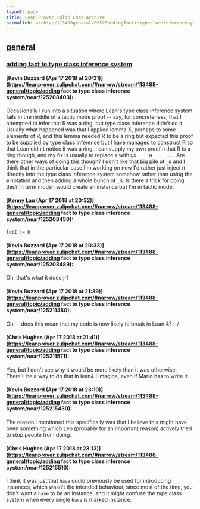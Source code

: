 ```yaml
---
layout: page
title: Lean Prover Zulip Chat Archive 
permalink: archive/113488general/09525addingfacttotypeclassinferencesystem.html
---
```


## [general](index.html)
### [adding fact to type class inference system](09525addingfacttotypeclassinferencesystem.html)

#### [Kevin Buzzard (Apr 17 2018 at 20:31)](https://leanprover.zulipchat.com/#narrow/stream/113488-general/topic/adding fact to type class inference system/near/125208403):
Occasionally I run into a situation where Lean's type class inference system fails in the middle of a tactic mode proof -- say, for concreteness, that I attempted to infer that R was a ring, but type class inference didn't do it. Usually what happened was that I applied lemma X, perhaps to some elements of R, and this lemma needed R to be a ring but expected this proof to be supplied by type class inference but I have managed to construct R so that Lean didn't notice it was a ring. I can supply my own proof `H` that R is a ring though, and my fix is usually to replace `X` with `@X _ _ H _ _ ...`. Are there other ways of doing this though? I don't like that big pile of `_`s and I think that in the particular case I'm working on now I'd rather just inject `H` directly into the type class inference system somehow rather than using the `@` notation and then adding a whole bunch of `_`s. Is there a trick for doing this? In term mode I would create an instance but I'm in tactic mode.

#### [Kenny Lau (Apr 17 2018 at 20:32)](https://leanprover.zulipchat.com/#narrow/stream/113488-general/topic/adding fact to type class inference system/near/125208450):
`letI := H`

#### [Kevin Buzzard (Apr 17 2018 at 20:33)](https://leanprover.zulipchat.com/#narrow/stream/113488-general/topic/adding fact to type class inference system/near/125208489):
Oh, that's what it does ;-)

#### [Kevin Buzzard (Apr 17 2018 at 21:39)](https://leanprover.zulipchat.com/#narrow/stream/113488-general/topic/adding fact to type class inference system/near/125211480):
Oh -- does this mean that my code is now likely to break in Lean 4? :-/

#### [Chris Hughes (Apr 17 2018 at 21:41)](https://leanprover.zulipchat.com/#narrow/stream/113488-general/topic/adding fact to type class inference system/near/125211571):
Yes, but I don't see why it would be more likely than it was otherwise. There'll be a way to do that in lean4 I imagine, even if Mario has to write it.

#### [Kevin Buzzard (Apr 17 2018 at 23:10)](https://leanprover.zulipchat.com/#narrow/stream/113488-general/topic/adding fact to type class inference system/near/125215430):
The reason I mentioned this specifically was that I believe this might have been something which Leo (probably for an important reason) actively tried to stop people from doing.

#### [Chris Hughes (Apr 17 2018 at 23:13)](https://leanprover.zulipchat.com/#narrow/stream/113488-general/topic/adding fact to type class inference system/near/125215510):
I think it was just that `have` could previously be used for introducing instances, which wasn't the intended behaviour, since most of the time, you don't want a `have` to be an instance, and it might confuse the type class system when every single `have` is marked instance.

